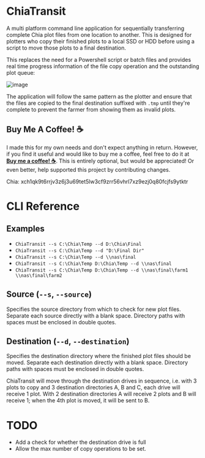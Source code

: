 # ChiaTransit
A multi platform command line application for sequentially transferring complete Chia plot files from one location to another. This is designed for plotters who copy their finished plots to a local SSD or HDD before using a script to move those plots to a final destination.

This replaces the need for a Powershell script or batch files and provides real time progress information of the file copy operation and the outstanding plot queue:

![image](https://user-images.githubusercontent.com/22151993/120900452-c4f23380-c62c-11eb-9f2e-e142a6192df6.png)

The application will follow the same pattern as the plotter and ensure that the files are copied to the final destination suffixed with ```.tmp``` until they're complete to prevent the farmer from showing them as invalid plots.

## Buy Me A Coffee! :coffee:

I made this for my own needs and don't expect anything in return. However, if you find it useful and would like to buy me a coffee, feel free to do it at [__Buy me a coffee! :coffee:__](https://buymeacoff.ee/djdd87). This is entirely optional, but would be appreciated! Or even better, help supported this project by contributing changes.

Chia: xch1qk9t6rrjv3z6j3u69tet5lw3cf9zrr56vhrl7xz9ezj0q80fcjfs9ytktr

# CLI Reference

## Examples
* ```ChiaTransit --s C:\Chia\Temp --d D:\Chia\Final```
* ```ChiaTransit --s C:\Chia\Temp --d "D:\Final Dir"```
* ```ChiaTransit --s C:\Chia\Temp --d \\nas\final```
* ```ChiaTransit --s C:\Chia\Temp D:\Chia\Temp --d \\nas\final```
* ```ChiaTransit --s C:\Chia\Temp D:\Chia\Temp --d \\nas\final\farm1 \\nas\final\farm2```

## Source (```--s```, ```--source```)
Specifies the source directory from which to check for new plot files. Separate each source directly with a blank space. Directory paths with spaces must be enclosed in double quotes.

## Destination (```--d```, ```--destination```)
Specifies the destination directory where the finished plot files should be moved. Separate each destination directly with a blank space. Directory paths with spaces must be enclosed in double quotes. 

ChiaTransit will move through the destination drives in sequence, i.e. with 3 plots to copy and 3 destination directories A, B and C, each drive will receive 1 plot. With 2 destination directories A will receive 2 plots and B will receive 1; when the 4th plot is moved, it will be sent to B.

# TODO
* Add a check for whether the destination drive is full
* Allow the max number of copy operations to be set.
